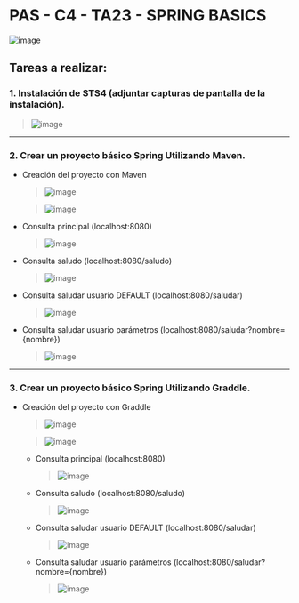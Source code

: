 # PAS - C4 - TA23 - SPRING BASICS

![image](https://user-images.githubusercontent.com/62121921/231541163-5299de53-9c32-4c08-ba22-9a8dffe55daa.png)

## Tareas a realizar:

### 1. Instalación de STS4 (adjuntar capturas de pantalla de la instalación).

> ![image](https://user-images.githubusercontent.com/62121921/231831617-f3b21255-4f90-47df-a404-5c11b82f7bfa.png)

---

### 2. Crear un proyecto básico Spring Utilizando Maven. 
   
- Creación del proyecto con Maven

  >![image](https://user-images.githubusercontent.com/62121921/231832255-1d980707-91a7-4be0-9c27-ea674c8b7dae.png)
  
  >![image](https://user-images.githubusercontent.com/62121921/231833604-1b106cc2-57a3-46ee-a240-a2067925cf36.png)

- Consulta principal (localhost:8080)

  >![image](https://user-images.githubusercontent.com/62121921/231832784-0860310f-e7c9-4524-a999-2f0272ab0211.png)

- Consulta saludo (localhost:8080/saludo)

  >![image](https://user-images.githubusercontent.com/62121921/231834085-ac633d93-f29e-4aa6-9b32-5d961c6aa007.png)

- Consulta saludar usuario DEFAULT (localhost:8080/saludar)

  >![image](https://user-images.githubusercontent.com/62121921/231834464-f25b7dd4-f8f5-4a2d-9877-c9b22296cebf.png)

- Consulta saludar usuario parámetros (localhost:8080/saludar?nombre={nombre})

  >![image](https://user-images.githubusercontent.com/62121921/231834849-797668f3-ec03-4291-8683-06294fe6d30b.png)

---

### 3. Crear un proyecto básico Spring Utilizando Graddle.

- Creación del proyecto con Graddle

  >![image](https://user-images.githubusercontent.com/62121921/231835789-4b8f7d03-d95b-4f8e-8577-0b20616d2361.png)
  
  >![image](https://user-images.githubusercontent.com/62121921/231835995-463867c9-8715-4bf6-a104-24a12867e984.png)
  
  - Consulta principal (localhost:8080)
    
    >![image](https://user-images.githubusercontent.com/62121921/231838426-b0feca4d-cbee-4c44-a524-788371ab7776.png)
  
  - Consulta saludo (localhost:8080/saludo)
    
    >![image](https://user-images.githubusercontent.com/62121921/231839036-904f572f-1632-4fc4-a0eb-bd301001cc07.png)
  
  - Consulta saludar usuario DEFAULT (localhost:8080/saludar)
  
    >![image](https://user-images.githubusercontent.com/62121921/231839286-84d6e1fd-9911-407b-ba6f-17a971606ecb.png)
  
  - Consulta saludar usuario parámetros (localhost:8080/saludar?nombre={nombre})
  
    >![image](https://user-images.githubusercontent.com/62121921/231840306-0607cdc8-22ab-4bb4-b5fb-bcb3cd236a7e.png)
  
